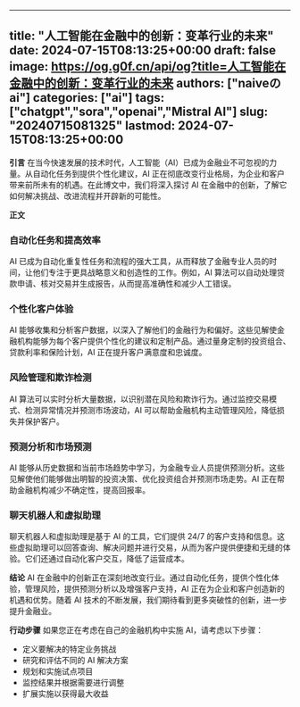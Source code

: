 
---
title: "人工智能在金融中的创新：变革行业的未来"
date: 2024-07-15T08:13:25+00:00
draft: false
image: https://og.g0f.cn/api/og?title=人工智能在金融中的创新：变革行业的未来
authors: ["naiveのai"]
categories: ["ai"]
tags: ["chatgpt","sora","openai","Mistral AI"]
slug: "20240715081325"
lastmod: 2024-07-15T08:13:25+00:00
---
**引言**
在当今快速发展的技术时代，人工智能（AI）已成为金融业不可忽视的力量。从自动化任务到提供个性化建议，AI 正在彻底改变行业格局，为企业和客户带来前所未有的机遇。在此博文中，我们将深入探讨 AI 在金融中的创新，了解它如何解决挑战、改进流程并开辟新的可能性。

**正文**

### 自动化任务和提高效率
AI 已成为自动化重复性任务和流程的强大工具，从而释放了金融专业人员的时间，让他们专注于更具战略意义和创造性的工作。例如，AI 算法可以自动处理贷款申请、核对交易并生成报告，从而提高准确性和减少人工错误。

### 个性化客户体验
AI 能够收集和分析客户数据，以深入了解他们的金融行为和偏好。这些见解使金融机构能够为每个客户提供个性化的建议和定制产品。通过量身定制的投资组合、贷款利率和保险计划，AI 正在提升客户满意度和忠诚度。

### 风险管理和欺诈检测
AI 算法可以实时分析大量数据，以识别潜在风险和欺诈行为。通过监控交易模式、检测异常情况并预测市场波动，AI 可以帮助金融机构主动管理风险，降低损失并保护客户。

### 预测分析和市场预测
AI 能够从历史数据和当前市场趋势中学习，为金融专业人员提供预测分析。这些见解使他们能够做出明智的投资决策、优化投资组合并预测市场走势。AI 正在帮助金融机构减少不确定性，提高回报率。

### 聊天机器人和虚拟助理
聊天机器人和虚拟助理是基于 AI 的工具，它们提供 24/7 的客户支持和信息。这些虚拟助理可以回答查询、解决问题并进行交易，从而为客户提供便捷和无缝的体验。它们还通过自动化客户交互，降低了运营成本。

**结论**
AI 在金融中的创新正在深刻地改变行业。通过自动化任务，提供个性化体验，管理风险，提供预测分析以及增强客户支持，AI 正在为企业和客户创造新的机遇和优势。随着 AI 技术的不断发展，我们期待看到更多突破性的创新，进一步提升金融业。

**行动步骤**
如果您正在考虑在自己的金融机构中实施 AI，请考虑以下步骤：

- 定义要解决的特定业务挑战
- 研究和评估不同的 AI 解决方案
- 规划和实施试点项目
- 监控结果并根据需要进行调整
- 扩展实施以获得最大收益